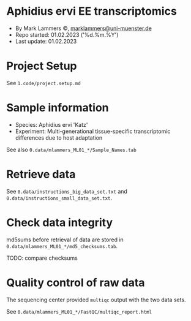 Aphidius ervi EE transcriptomics
================================

- By Mark Lammers ©, marklammers@uni-muenster.de
- Repo started: 01.02.2023 ('%d.%m.%Y')
- Last update:  01.02.2023

# Project Setup

See `1.code/project.setup.md`

# Sample information

- Species: Aphidius ervi 'Katz'
- Experiment: Multi-generational tissue-specific transcriptomic differences due to host adaptation

See also `0.data/mlammers_ML01_*/Sample_Names.tab`

# Retrieve data

See `0.data/instructions_big_data_set.txt`
and `0.data/instructions_small_data_set.txt`.

# Check data integrity

md5sums before retrieval of data are stored in `0.data/mlammers_ML01_*/md5_checksums.tab`.

TODO: compare checksums

# Quality control of raw data

The sequencing center provided `multiqc` output with the two data sets.

See `0.data/mlammers_ML01_*/FastQC/multiqc_report.html`
